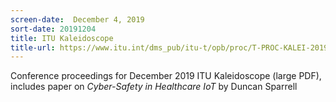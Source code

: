 ```yaml
---
screen-date:  December 4, 2019
sort-date: 20191204
title: ITU Kaleidoscope
title-url: https://www.itu.int/dms_pub/itu-t/opb/proc/T-PROC-KALEI-2019-PDF-E.pdf
---
```


Conference proceedings for December 2019 ITU Kaleidoscope (large
PDF), includes paper on <i>Cyber-Safety in Healthcare IoT</i> by
Duncan Sparrell